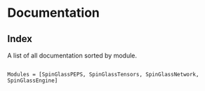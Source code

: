 # Documentation


## Index

A list of all documentation sorted by module.

```@index
```


```@autodocs
Modules = [SpinGlassPEPS, SpinGlassTensors, SpinGlassNetwork, SpinGlassEngine]
```